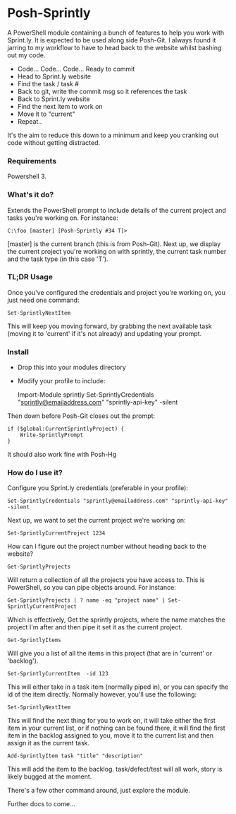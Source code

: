 # Posh-Sprintly

A PowerShell module containing a bunch of features to help you work with Sprint.ly. It is expected to be used along side Posh-Git.
I always found it jarring to my workflow to have to head back to the website whilst bashing out my code.

- Code... Code... Code... Ready to commit
- Head to Sprint.ly website
- Find the task / task #
- Back to git, write the commit msg so it references the task
- Back to Sprint.ly website
- Find the next item to work on
- Move it to "current"
- Repeat..

It's the aim to reduce this down to a minimum and keep you cranking out code without getting distracted.


### Requirements

Powershell 3.

### What's it do?

Extends the PowerShell prompt to include details of the current project and tasks you're working on. For instance:

    C:\foo [master] [Posh-Sprintly #34 T]>

[master] is the current branch (this is from Posh-Git). Next up, we display the current project you're working on with sprintly, the current task number and the task type (in this case 'T').

### TL;DR Usage

Once you've configured the credentials and project you're working on, you just need one command:

    Set-SprintlyNextItem

This will keep you moving forward, by grabbing the next available task (moving it to 'current' if it's not already) and updating your prompt.

### Install

* Drop this into your modules directory

* Modify your profile to include:


    Import-Module sprintly
    Set-SprintlyCredentials "sprintly@emailaddress.com" "sprintly-api-key" -silent

Then down before Posh-Git closes out the prompt:


    if ($global:CurrentSprintlyProject) {
        Write-SprintlyPrompt
    }


It should also work fine with Posh-Hg

### How do I use it?

Configure you Sprint.ly credentials (preferable in your profile):

    Set-SprintlyCredentials "sprintly@emailaddress.com" "sprintly-api-key" -silent

Next up, we want to set the current project we're working on:

    Set-SprintlyCurrentProject 1234

How can I figure out the project number without heading back to the website?

    Get-SprintlyProjects 

Will return a collection of all the projects you have access to. This is PowerShell, so you can pipe objects around. For instance:

    Get-SprintlyProjects | ? name -eq "project name" | Set-SprintlyCurrentProject

 Which is effectively, Get the sprintly projects, where the name matches the project I'm after and then pipe it set it as the current project.

    Get-SprintlyItems

Will give you a list of all the items in this project (that are in 'current' or 'backlog').

    Set-SprintlyCurrentItem  -id 123

This will either take in a task item (normally piped in), or you can specify the id of the item directly. Normally however, you'll use the following:

    Set-SprintlyNextItem

This will find the next thing for you to work on, it will take either the first item in your current list, or if nothing can be found there, it will find the first item in the backlog assigned to you, move it to the current list and then assign it as the current task.

    Add-SprintlyItem task "title" "description"

This will add the item to the backlog. task/defect/test will all work, story is likely bugged at the moment.

There's a few other command around, just explore the module.

Further docs to come...